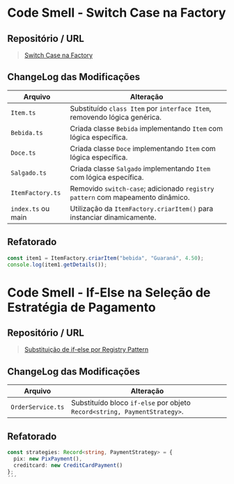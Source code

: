 
# **Code Smell - Switch Case na Factory**

## Repositório / URL

> [Switch Case na Factory](https://github.com/GabrielCanarin/Cafeteria_DesignPatterns/commit/82c740e39b6861a21451c41e6df90bbbbd54d285)

## ChangeLog das Modificações

| Arquivo           | Alteração                                                                 |
|-------------------|---------------------------------------------------------------------------|
| `Item.ts`         | Substituído `class Item` por `interface Item`, removendo lógica genérica. |
| `Bebida.ts`       | Criada classe `Bebida` implementando `Item` com lógica específica.        |
| `Doce.ts`         | Criada classe `Doce` implementando `Item` com lógica específica.          |
| `Salgado.ts`      | Criada classe `Salgado` implementando `Item` com lógica específica.       |
| `ItemFactory.ts`  | Removido `switch-case`; adicionado `registry pattern` com mapeamento dinâmico. |
| `index.ts` ou main | Utilização da `ItemFactory.criarItem()` para instanciar dinamicamente.    |

## Refatorado

```ts
const item1 = ItemFactory.criarItem("bebida", "Guaraná", 4.50);
console.log(item1.getDetails());
```

# **Code Smell - If-Else na Seleção de Estratégia de Pagamento**

## Repositório / URL

> [Substituição de if-else por Registry Pattern]()

## ChangeLog das Modificações

| Arquivo             | Alteração                                                                 |
|---------------------|---------------------------------------------------------------------------|
| `OrderService.ts`   | Substituído bloco `if-else` por objeto `Record<string, PaymentStrategy>`. |


## Refatorado

```ts
const strategies: Record<string, PaymentStrategy> = {
  pix: new PixPayment(),
  creditcard: new CreditCardPayment()
};
´´´